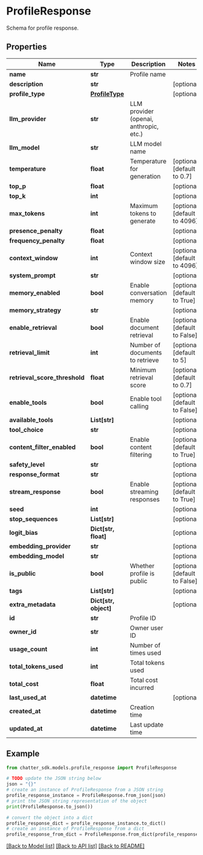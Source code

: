 # ProfileResponse

Schema for profile response.

## Properties

Name | Type | Description | Notes
------------ | ------------- | ------------- | -------------
**name** | **str** | Profile name | 
**description** | **str** |  | [optional] 
**profile_type** | [**ProfileType**](ProfileType.md) |  | [optional] 
**llm_provider** | **str** | LLM provider (openai, anthropic, etc.) | 
**llm_model** | **str** | LLM model name | 
**temperature** | **float** | Temperature for generation | [optional] [default to 0.7]
**top_p** | **float** |  | [optional] 
**top_k** | **int** |  | [optional] 
**max_tokens** | **int** | Maximum tokens to generate | [optional] [default to 4096]
**presence_penalty** | **float** |  | [optional] 
**frequency_penalty** | **float** |  | [optional] 
**context_window** | **int** | Context window size | [optional] [default to 4096]
**system_prompt** | **str** |  | [optional] 
**memory_enabled** | **bool** | Enable conversation memory | [optional] [default to True]
**memory_strategy** | **str** |  | [optional] 
**enable_retrieval** | **bool** | Enable document retrieval | [optional] [default to False]
**retrieval_limit** | **int** | Number of documents to retrieve | [optional] [default to 5]
**retrieval_score_threshold** | **float** | Minimum retrieval score | [optional] [default to 0.7]
**enable_tools** | **bool** | Enable tool calling | [optional] [default to False]
**available_tools** | **List[str]** |  | [optional] 
**tool_choice** | **str** |  | [optional] 
**content_filter_enabled** | **bool** | Enable content filtering | [optional] [default to True]
**safety_level** | **str** |  | [optional] 
**response_format** | **str** |  | [optional] 
**stream_response** | **bool** | Enable streaming responses | [optional] [default to True]
**seed** | **int** |  | [optional] 
**stop_sequences** | **List[str]** |  | [optional] 
**logit_bias** | **Dict[str, float]** |  | [optional] 
**embedding_provider** | **str** |  | [optional] 
**embedding_model** | **str** |  | [optional] 
**is_public** | **bool** | Whether profile is public | [optional] [default to False]
**tags** | **List[str]** |  | [optional] 
**extra_metadata** | **Dict[str, object]** |  | [optional] 
**id** | **str** | Profile ID | 
**owner_id** | **str** | Owner user ID | 
**usage_count** | **int** | Number of times used | 
**total_tokens_used** | **int** | Total tokens used | 
**total_cost** | **float** | Total cost incurred | 
**last_used_at** | **datetime** |  | [optional] 
**created_at** | **datetime** | Creation time | 
**updated_at** | **datetime** | Last update time | 

## Example

```python
from chatter_sdk.models.profile_response import ProfileResponse

# TODO update the JSON string below
json = "{}"
# create an instance of ProfileResponse from a JSON string
profile_response_instance = ProfileResponse.from_json(json)
# print the JSON string representation of the object
print(ProfileResponse.to_json())

# convert the object into a dict
profile_response_dict = profile_response_instance.to_dict()
# create an instance of ProfileResponse from a dict
profile_response_from_dict = ProfileResponse.from_dict(profile_response_dict)
```
[[Back to Model list]](../README.md#documentation-for-models) [[Back to API list]](../README.md#documentation-for-api-endpoints) [[Back to README]](../README.md)


